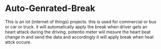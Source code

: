 # Auto-Genrated-Break
This is an iot (internet of things) projects. this is used for commercial or bus or car or truck. it will automatically apply the break when driver gets an heart attack during the driving. potentio meter wiil mesure the heart beat change in and send the data and accordingly it will apply break when heat attck occure.   
